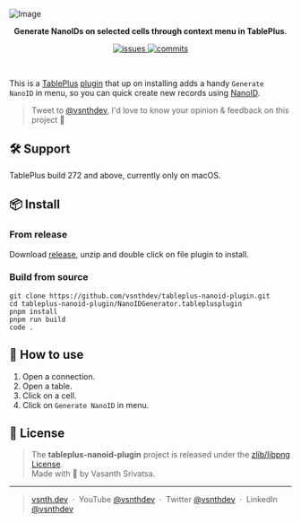 ![Image](https://github.com/user-attachments/assets/dfb4d474-10ad-4e95-82b9-6ce37e669fb8)

<p align="center"><strong>Generate NanoIDs on selected cells through context menu in TablePlus.</strong></p>
<p align="center">
    <a href="https://github.com/vsnthdev/tableplus-nanoid-plugin/issues">
        <img src="https://img.shields.io/github/issues/vsnthdev/tableplus-nanoid-plugin.svg?style=flat-square" alt="issues">
    </a>
    <a href="https://github.com/vsnthdev/tableplus-nanoid-plugin/commits/main">
        <img src="https://img.shields.io/github/last-commit/vsnthdev/tableplus-nanoid-plugin.svg?style=flat-square"
            alt="commits">
    </a>
</p>
<br>

This is a [TablePlus](https://tableplus.com/) [plugin](https://docs.tableplus.com/utilities/plugin) that up on installing adds a handy `Generate NanoID` in menu, so you can quick create new records using [NanoID](https://medium.com/@gaspm/nano-id-popular-secure-and-url-friendly-unique-identifiers-1fa86c9fdf7c).

> Tweet to <a target="_blank" rel="noopener" href="https://vas.cx/twitter">@vsnthdev</a>, I'd love to know your opinion & feedback on this project 🤩

## 🛠️ Support

TablePlus build 272 and above, currently only on macOS.

## 📦 Install

### From release

Download [release](https://github.com/vsnthdev/tableplus-nanoid-plugin/releases), unzip and double click on file plugin to install.

### Build from source

```
git clone https://github.com/vsnthdev/tableplus-nanoid-plugin.git
cd tableplus-nanoid-plugin/NanoIDGenerator.tableplusplugin
pnpm install
pnpm run build
code .
```

## 🚀 How to use

1. Open a connection.
2. Open a table.
3. Click on a cell.
4. Click on `Generate NanoID` in menu.

## 📜 License
> The **tableplus-nanoid-plugin** project is released under the [zlib/libpng License](https://github.com/vsnthdev/tableplus-nanoid-plugin/blob/main/LICENSE.md). <br> Made with 💖 by Vasanth Srivatsa.
<hr>

> <a href="https://vsnth.dev" target="_blank" rel="noopener">vsnth.dev</a> &nbsp;&middot;&nbsp;
> YouTube <a href="https://vas.cx/videos" target="_blank" rel="noopener">@vsnthdev</a> &nbsp;&middot;&nbsp;
> Twitter <a href="https://vas.cx/twitter" target="_blank" rel="noopener">@vsnthdev</a> &nbsp;&middot;&nbsp;
> LinkedIn <a href="https://vas.cx/linkedin" target="_blank" rel="noopener">@vsnthdev</a>